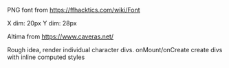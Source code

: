 PNG font from https://ffhacktics.com/wiki/Font

X dim: 20px
Y dim: 28px

Altima from https://www.caveras.net/

Rough idea, render individual character divs.
onMount/onCreate create divs with inline computed styles

